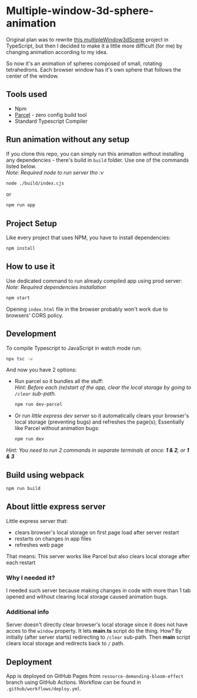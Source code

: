 # Multiple-window-3d-sphere-animation

Original plan was to rewrite [this multipleWindow3dScene](https://github.com/bgstaal/multipleWindow3dScene) project in TypeScript, but then I decided to make it a little more difficult (for me) by changing animation according to my idea.

So now it's an animation of spheres composed of small, rotating tetrahedrons. Each browser window has it's own sphere that follows the center of the window.

## Tools used

* Npm
* [Parcel](https://parceljs.org/) - zero config build tool  
* Standard Typescript Compiler

## Run animation without any setup

If you clone this repo, you can simply run this animation without installing any dependencies - there's build in `build` folder. Use one of the commands listed below.  
*Note: Required node to run server tho :v*

```bash
node ./build/index.cjs
```

or

```bash
npm run app
```

## Project Setup

Like every project that uses NPM, you have to install dependencies:

```bash
npm install
```

## How to use it

Use dedicated command to run already compiled app using prod server:  
*Note: Required dependencies installation*

```bash
npm start
```

Opening `index.html` file in the browser probably won't work due to browsers' CORS policy.

## Development

To compile Typescript to JavaScript in watch mode run:

```bash
npx tsc -w
```

And now you have 2 options:

* Run parcel so it bundles all the stuff:  
    *Hint: Before each (re)start of the app, clear the local storage by going to `/clear` sub-path.*

    ```bash
    npm run dev-parcel
    ```

* Or run *little express dev server* so it automatically clears your browser's local storage (preventing bugs) and refreshes the page(s); Essentially like Parcel without animation bugs:

    ```bash
    npm run dev
    ```

*Hint: You need to run 2 commands in separate terminals at once: **1 & 2**, or **1 & 3***

## Build using webpack

```bash
npm run build
```

## About little express server

Little express server that:

* clears browser's local storage on first page load after server restart
* restarts on changes in app files
* refreshes web page

That means:
This server works like Parcel but also clears local storage after each restart

### Why I needed it?

I needed such server because making changes in code with more than 1 tab opened and without clearing local storage caused animation bugs.

### Additional info

Server doesn't directly clear browser's local storage since it does not have acces to the `window` property. It lets **main.ts** script do the thing.
How? By initially (after server starts) redirecting to `/clear` sub-path.
Then **main** script clears local storage and redirects back to `/` path.

## Deployment

App is deployed on GitHub Pages from `resource-demanding-bloom-effect` branch using GitHub Actions. Workflow can be found in `.github/workflows/deploy.yml`.
